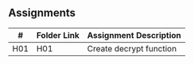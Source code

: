 ## Assignments

| # | Folder Link | Assignment Description |
| :---------: | ---------------- | ---------------------- |
| H01 | H01 | Create decrypt function |
